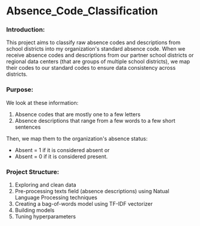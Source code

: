 # Absence_Code_Classification

### Introduction:
This project aims to classify raw absence codes and descriptions from school districts into my organization's standard absence code. 
When we receive absence codes and descriptions from our partner school districts or regional data centers (that are groups of multiple school districts), we map their codes to our standard codes to ensure data consistency across districts. 
 
 
### Purpose:
We look at these information:
  1) Absence codes that are mostly one to a few letters
  2) Absence descriptions that range from a few words to a few short sentences
  
Then, we map them to the organization's absence status:
  * Absent = 1 if it is considered absent or
  * Absent = 0 if it is considered present.
  
  
### Project Structure:
1) Exploring and clean data
2) Pre-processing texts field (absence descriptions) using Natual Language Processing techniques
3) Creating a bag-of-words model using TF-IDF vectorizer
4) Building models
5) Tuning hyperparameters


